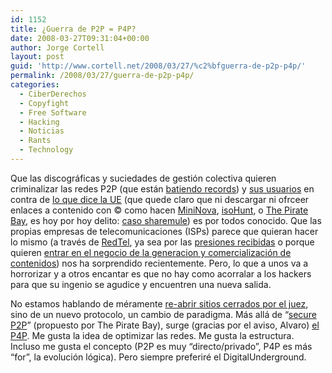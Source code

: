 ```yaml
---
id: 1152
title: ¿Guerra de P2P = P4P?
date: 2008-03-27T09:31:04+00:00
author: Jorge Cortell
layout: post
guid: 'http://www.cortell.net/2008/03/27/%c2%bfguerra-de-p2p-p4p/'
permalink: /2008/03/27/guerra-de-p2p-p4p/
categories:
  - CiberDerechos
  - Copyfight
  - Free Software
  - Hacking
  - Noticias
  - Rants
  - Technology
---
```

Que las discográficas y suciedades de gestión colectiva quieren criminalizar las redes P2P (que están <a href="http://torrentfreak.com/mininova-3-million-downloads-071101/" title="mininova 3 millones de descargas" target="_blank">batiendo records</a>) y <a href="http://www.20minutos.es/noticia/225006/0/sgae/cierre/webs/" title="noticia 20 minutos" target="_blank">sus usuarios</a> en contra de <a href="http://www.cincodias.com/articulo/empresas/UE/impide/discograficas/persigan/miles/internautas/cdscdi/20080130cdscdiemp_1/Tes/" title="noticia 5 Días" target="_blank">lo que dice la UE</a> (que quede claro que ni descargar ni ofrceer enlaces a contenido con © como hacen <a href="http://www.mininova.org/" title="MiniNova" target="_blank">MiniNova</a>, <a href="http://isohunt.com/" title="isoHunt" target="_blank">isoHunt</a>, o <a href="http://thepiratebay.org/" title="ThePirateBay" target="_blank">The Pirate Bay</a>, es hoy por hoy delito: <a href="http://www.20minutos.es/noticia/293205/0/enlaces/descargas/sharemule/" title="noticia 20 minutos" target="_blank">caso sharemule</a>) es por todos conocido. Que las propias empresas de telecomunicaciones (ISPs) parece que quieran hacer lo mismo (a través de <a href="http://www.publico.es/dinero/056455/telefonica/vodafone/orange/ono/alian/poner/puertas/emule" title="artículo 5 Días" target="_blank">RedTel</a>, ya sea por las <a href="http://www.20minutos.es/noticia/193418/0/isp/musica/p2p/" title="noticia 20 minutos" target="_blank">presiones recibidas</a> o porque quieren <a href="http://www.levante-emv.com/secciones/noticia.jsp?pRef=2008032300_40_422756__Tecnologia-Telefonica-patrocinara-sello-discografico-tres-cantantes" title="Levante EMV" target="_blank">entrar en el negocio de la generacion y comercialización de contenidos</a>) nos ha sorprendido recientemente. Pero, lo que a unos va a horrorizar y a otros encantar es que no hay como acorralar a los hackers para que su ingenio se agudice y encuentren una nueva salida.

No estamos hablando de méramente <a href="http://www.20minutos.es/noticia/297406/0/reviven/web/p2p/" title="noticia 20 minutos" target="_blank">re-abrir sitios cerrados por el juez</a>, sino de un nuevo protocolo, un cambio de paradigma. Más allá de &#8220;<a href="http://www.20minutos.es/noticia/299475/0/nuevo/p2p/seguro/" title="noticia 20 minutos" target="_blank">secure P2P</a>&#8221; (propuesto por The Pirate Bay), surge (gracias por el aviso, Alvaro) <a href="http://www.20minutos.es/noticia/361373/0/p4p/acelera/descargas/" title="p4p" target="_blank">el P4P</a>. Me gusta la idea de optimizar las redes. Me gusta la estructura. Incluso me gusta el concepto (P2P es muy &#8220;directo/privado&#8221;, P4P es más &#8220;for&#8221;, la evolución lógica). Pero siempre preferiré el DigitalUnderground.